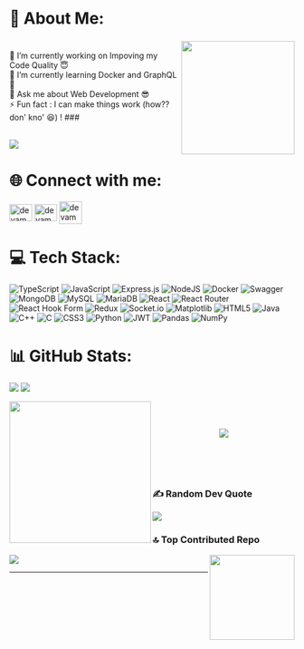 
<div>
<h1>💫 About Me:</h1>

###
<img align="right" height="200" src="https://media1.tenor.com/m/W9hodJkx6JIAAAAC/hehe-hehe-boi.gif"  />


<br/>
🔭 I’m currently working on Impoving my Code Quality 😇<br>🌱 I’m currently learning Docker and GraphQL 🤖<br>💬 Ask me about Web Development   😎<br>⚡ Fun fact : I can make things work (how?? don' kno' 😆) !
###
</div>
<br/>

[![](https://visitcount.itsvg.in/api?id=Devam-Pathak-108&icon=2&color=9)](https://visitcount.itsvg.in)

<h1 align="left">🌐 Connect with me:</h1>
<p align="left">
<a href="https://www.linkedin.com/in/devam-pathak-390675281/" target="blank"><img align="center" src="https://raw.githubusercontent.com/rahuldkjain/github-profile-readme-generator/master/src/images/icons/Social/linked-in-alt.svg" alt="devam pathak" height="30" width="40" /></a>
<a href="https://leetcode.com/u/Devam_101/" target="blank"><img align="center" src="https://raw.githubusercontent.com/rahuldkjain/github-profile-readme-generator/master/src/images/icons/Social/leet-code.svg" alt="devam pathak" height="30" width="40" /></a>
<a href="https://discord.com/users/anangryghostfreak" target="blank"><img align="center" src="https://raw.githubusercontent.com/rahuldkjain/github-profile-readme-generator/master/src/images/icons/Social/discord.svg" alt="devam pathak" height="40" width="40" /></a>
</p>

# 💻 Tech Stack:
![TypeScript](https://img.shields.io/badge/typescript-%23007ACC.svg?style=for-the-badge&logo=typescript&logoColor=white) ![JavaScript](https://img.shields.io/badge/javascript-%23323330.svg?style=for-the-badge&logo=javascript&logoColor=%23F7DF1E) ![Express.js](https://img.shields.io/badge/express.js-%23404d59.svg?style=for-the-badge&logo=express&logoColor=%2361DAFB) ![NodeJS](https://img.shields.io/badge/node.js-6DA55F?style=for-the-badge&logo=node.js&logoColor=white) ![Docker](https://img.shields.io/badge/docker-%230db7ed.svg?style=for-the-badge&logo=docker&logoColor=white)  ![Swagger](https://img.shields.io/badge/-Swagger-%23Clojure?style=for-the-badge&logo=swagger&logoColor=white) ![MongoDB](https://img.shields.io/badge/MongoDB-%234ea94b.svg?style=for-the-badge&logo=mongodb&logoColor=white) ![MySQL](https://img.shields.io/badge/mysql-%2300000f.svg?style=for-the-badge&logo=mysql&logoColor=white) ![MariaDB](https://img.shields.io/badge/MariaDB-003545?style=for-the-badge&logo=mariadb&logoColor=white) ![React](https://img.shields.io/badge/react-%2320232a.svg?style=for-the-badge&logo=react&logoColor=%2361DAFB) ![React Router](https://img.shields.io/badge/React_Router-CA4245?style=for-the-badge&logo=react-router&logoColor=white) ![React Hook Form](https://img.shields.io/badge/React%20Hook%20Form-%23EC5990.svg?style=for-the-badge&logo=reacthookform&logoColor=white) ![Redux](https://img.shields.io/badge/redux-%23593d88.svg?style=for-the-badge&logo=redux&logoColor=white) ![Socket.io](https://img.shields.io/badge/Socket.io-black?style=for-the-badge&logo=socket.io&badgeColor=010101)  ![Matplotlib](https://img.shields.io/badge/Matplotlib-%23ffffff.svg?style=for-the-badge&logo=Matplotlib&logoColor=black) ![HTML5](https://img.shields.io/badge/html5-%23E34F26.svg?style=for-the-badge&logo=html5&logoColor=white) ![Java](https://img.shields.io/badge/java-%23ED8B00.svg?style=for-the-badge&logo=openjdk&logoColor=white) ![C++](https://img.shields.io/badge/c++-%2300599C.svg?style=for-the-badge&logo=c%2B%2B&logoColor=white) ![C](https://img.shields.io/badge/c-%2300599C.svg?style=for-the-badge&logo=c&logoColor=white) ![CSS3](https://img.shields.io/badge/css3-%231572B6.svg?style=for-the-badge&logo=css3&logoColor=white) ![Python](https://img.shields.io/badge/python-3670A0?style=for-the-badge&logo=python&logoColor=ffdd54) ![JWT](https://img.shields.io/badge/JWT-black?style=for-the-badge&logo=JSON%20web%20tokens)  ![Pandas](https://img.shields.io/badge/pandas-%23150458.svg?style=for-the-badge&logo=pandas&logoColor=white) ![NumPy](https://img.shields.io/badge/numpy-%23013243.svg?style=for-the-badge&logo=numpy&logoColor=white)
# 📊 GitHub Stats:


![](https://github-readme-streak-stats.herokuapp.com/?user=Devam-Pathak-108&theme=radical&hide_border=true)
![](https://github-readme-stats.vercel.app/api/top-langs/?username=Devam-Pathak-108&theme=radical&hide_border=true&include_all_commits=true&count_private=false&layout=compact)

<img align="left" height="250" src="https://media1.tenor.com/m/tkkoPxh0brAAAAAC/typing-anime.gif" />

</br>
</br>

<div align="center">
  
![](https://github-readme-stats.vercel.app/api?username=Devam-Pathak-108&theme=radical&hide_border=true&include_all_commits=true&count_private=false)

</div>


</br>
</br>
</br>

### ✍️ Random Dev Quote
![](https://quotes-github-readme.vercel.app/api?type=horizontal&theme=radical)

### 🔝 Top Contributed Repo

<img align="right" height="150" src="https://media1.tenor.com/m/b8FOcjsWTsgAAAAC/slow-loop-anime-hehe.gif" />

![](https://github-contributor-stats.vercel.app/api?username=Devam-Pathak-108&limit=5&theme=dracula&combine_all_yearly_contributions=true)


---

<!-- Proudly created with GPRM ( https://gprm.itsvg.in ) -->
